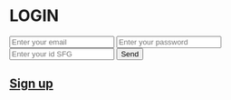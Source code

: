 <html>
     <meta charset="UTF-8">
<meta lang="es">
    <link rel=" shorcut icon " type=" image/x-icon " href="sfglogo.ico">
<link rel="stylesheet" href="LOGIN.css">
<head>
     </head>
<body>
     <h1>LOGIN</h1>
    <div class="t78">
          <input type="text" name="email" placeholder="Enter your email" maxlength="50">
          <input type="password" name="password" placeholder="Enter your password" maxlength="50">
         <input type="text" name="SFG" placeholder="Enter your id SFG " maxlength="50">
         <input type="submit" value="Send">
              <a href="https://adraw406.github.io/Register/">
                   <h2>Sign up</h2>
              </a>
     </div>
  </body>
 </html>
 
